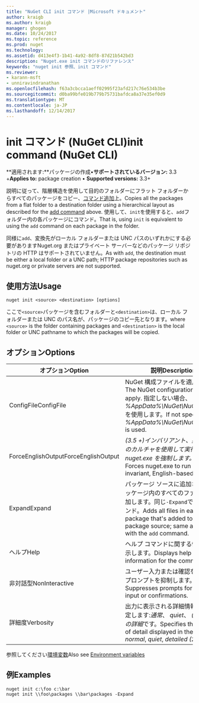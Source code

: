 ```yaml
---
title: "NuGet CLI init コマンド |Microsoft ドキュメント"
author: kraigb
ms.author: kraigb
manager: ghogen
ms.date: 10/24/2017
ms.topic: reference
ms.prod: nuget
ms.technology: 
ms.assetid: d413e4f3-1b41-4a92-8df8-87d21b542bd3
description: "Nuget.exe init コマンドのリファレンス"
keywords: "nuget init 参照、init コマンド"
ms.reviewer:
- karann-msft
- unniravindranathan
ms.openlocfilehash: f63a3cbcca1aeff02995f23afd217c76e534b3be
ms.sourcegitcommit: d0ba99bfe019b779b75731bafdca8a37e35ef0d9
ms.translationtype: MT
ms.contentlocale: ja-JP
ms.lasthandoff: 12/14/2017
---
```

# <a name="init-command-nuget-cli"></a><span data-ttu-id="ab724-104">init コマンド (NuGet CLI)</span><span class="sxs-lookup"><span data-stu-id="ab724-104">init command (NuGet CLI)</span></span>

<span data-ttu-id="ab724-105">**適用されます:**パッケージの作成&bullet;**サポートされているバージョン:** 3.3 +</span><span class="sxs-lookup"><span data-stu-id="ab724-105">**Applies to:** package creation &bullet; **Supported versions:** 3.3+</span></span>

<span data-ttu-id="ab724-106">説明に従って、階層構造を使用して目的のフォルダーにフラット フォルダーからすべてのパッケージをコピー、[コマンド追加](#add)上。</span><span class="sxs-lookup"><span data-stu-id="ab724-106">Copies all the packages from a flat folder to a destination folder using a hierarchical layout as described for the [add command](#add) above.</span></span> <span data-ttu-id="ab724-107">使用して、`init`を使用すると、`add`フォルダー内の各パッケージにコマンド。</span><span class="sxs-lookup"><span data-stu-id="ab724-107">That is, using `init` is equivalent to using the `add` command on each package in the folder.</span></span>

<span data-ttu-id="ab724-108">同様に`add`、変換先がローカル フォルダーまたは UNC パスのいずれかにする必要がありますNuget.org またはプライベート サーバーなどのパッケージ リポジトリの HTTP はサポートされていません。</span><span class="sxs-lookup"><span data-stu-id="ab724-108">As with `add`, the destination must be either a local folder or a UNC path; HTTP package repositories such as nuget.org or private servers are not supported.</span></span>

## <a name="usage"></a><span data-ttu-id="ab724-109">使用方法</span><span class="sxs-lookup"><span data-stu-id="ab724-109">Usage</span></span>

```
nuget init <source> <destination> [options]
```

<span data-ttu-id="ab724-110">ここで`<source>`パッケージを含むフォルダーと`<destination>`は、ローカル フォルダーまたは UNC のパス名が、パッケージのコピー先となります。</span><span class="sxs-lookup"><span data-stu-id="ab724-110">where `<source>` is the folder containing packages and `<destination>` is the local folder or UNC pathname to which the packages will be copied.</span></span>

## <a name="options"></a><span data-ttu-id="ab724-111">オプション</span><span class="sxs-lookup"><span data-stu-id="ab724-111">Options</span></span>

| <span data-ttu-id="ab724-112">オプション</span><span class="sxs-lookup"><span data-stu-id="ab724-112">Option</span></span> | <span data-ttu-id="ab724-113">説明</span><span class="sxs-lookup"><span data-stu-id="ab724-113">Description</span></span> |
| --- | --- |
| <span data-ttu-id="ab724-114">ConfigFile</span><span class="sxs-lookup"><span data-stu-id="ab724-114">ConfigFile</span></span> | <span data-ttu-id="ab724-115">NuGet 構成ファイルを適用します。</span><span class="sxs-lookup"><span data-stu-id="ab724-115">The NuGet configuration file to apply.</span></span> <span data-ttu-id="ab724-116">指定しない場合、 *%AppData%\NuGet\NuGet.Config*を使用します。</span><span class="sxs-lookup"><span data-stu-id="ab724-116">If not specified, *%AppData%\NuGet\NuGet.Config* is used.</span></span> |
| <span data-ttu-id="ab724-117">ForceEnglishOutput</span><span class="sxs-lookup"><span data-stu-id="ab724-117">ForceEnglishOutput</span></span> | <span data-ttu-id="ab724-118">*(3.5 +)*インバリアント、英語ベースのカルチャを使用して実行する nuget.exe を強制します。</span><span class="sxs-lookup"><span data-stu-id="ab724-118">*(3.5+)* Forces nuget.exe to run using an invariant, English-based culture.</span></span> |
| <span data-ttu-id="ab724-119">Expand</span><span class="sxs-lookup"><span data-stu-id="ab724-119">Expand</span></span> | <span data-ttu-id="ab724-120">パッケージ ソースに追加される各パッケージ内のすべてのファイルを追加します。同じ`-Expand`で、`add`コマンド。</span><span class="sxs-lookup"><span data-stu-id="ab724-120">Adds all files in each package that's added to the package source; same as `-Expand` with the `add` command.</span></span> |
| <span data-ttu-id="ab724-121">ヘルプ</span><span class="sxs-lookup"><span data-stu-id="ab724-121">Help</span></span> | <span data-ttu-id="ab724-122">ヘルプ コマンドに関する情報を表示します。</span><span class="sxs-lookup"><span data-stu-id="ab724-122">Displays help information for the command.</span></span> |
| <span data-ttu-id="ab724-123">非対話型</span><span class="sxs-lookup"><span data-stu-id="ab724-123">NonInteractive</span></span> | <span data-ttu-id="ab724-124">ユーザー入力または確認を要求するプロンプトを抑制します。</span><span class="sxs-lookup"><span data-stu-id="ab724-124">Suppresses prompts for user input or confirmations.</span></span> |
| <span data-ttu-id="ab724-125">詳細度</span><span class="sxs-lookup"><span data-stu-id="ab724-125">Verbosity</span></span> | <span data-ttu-id="ab724-126">出力に表示される詳細情報の量を指定します:*通常*、 *quiet*、 *(2.5 以降) の詳細*です。</span><span class="sxs-lookup"><span data-stu-id="ab724-126">Specifies the amount of detail displayed in the output: *normal*, *quiet*, *detailed (2.5+)*.</span></span> |

<span data-ttu-id="ab724-127">参照してください[環境変数](cli-ref-environment-variables.md)</span><span class="sxs-lookup"><span data-stu-id="ab724-127">Also see [Environment variables](cli-ref-environment-variables.md)</span></span>

## <a name="examples"></a><span data-ttu-id="ab724-128">例</span><span class="sxs-lookup"><span data-stu-id="ab724-128">Examples</span></span>

```
nuget init c:\foo c:\bar
nuget init \\foo\packages \\bar\packages -Expand
```
